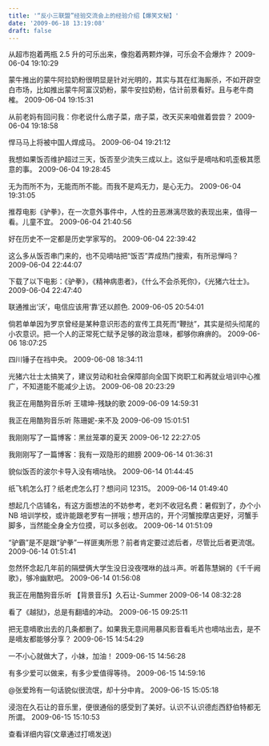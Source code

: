 ```yaml
---
title: '“反小三联盟”经验交流会上的经验介绍【爆笑文秘】'
date: '2009-06-18 13:19:08'
draft: false
---
```


从超市抱着两瓶 2.5 升的可乐出来，像抱着两颗炸弹，可乐会不会爆炸？ 2009-06-04 19:10:29

蒙牛推出的蒙牛阿拉奶粉很明显是针对光明的，其实与其在红海厮杀，不如开辟空白市场，比如推出蒙牛阿富汉奶粉，蒙牛安拉奶粉，估计前景看好。且与老牛商榷。 2009-06-04 19:15:31

从前老妈有回问我：你老说什么痞子菜，痞子菜，改天买来咱做着尝尝？ 2009-06-04 19:18:58

悍马马上将被中国人焊成马。 2009-06-04 19:21:12

我想如果饭否维护超过三天，饭否至少流失三成以上。这似乎是嘀咕和叽歪极其愿意的事。 2009-06-04 19:28:45

无为而所不为，无能而所不能。而我不是鸡无力，是心无力。 2009-06-04 19:31:05

推荐电影《驴拳》，在一次意外事件中，人性的丑恶淋漓尽致的表现出来，值得一看。儿童不宜。 2009-06-04 21:40:56

好在历史不一定都是历史学家写的。 2009-06-04 22:39:42

这么多从饭否串门来的，也不见嘀咕把“饭否”弄成热门搜索，有所忌惮吗？ 2009-06-04 22:44:07

下载了以下电影：《驴拳》，《精神病患者》，《什么不会杀死你》，《光猪六壮士》。 2009-06-04 22:47:40

联通推出‘沃’，电信应该用‘靠’还以颜色. 2009-06-05 20:54:01

倘若单单因为罗京曾经是某种意识形态的宣传工具死而“鞭挞”，其实是彻头彻尾的小农意识。把一个人的正常死亡赋予足够的政治意味，都够你麻痹的。 2009-06-06 18:07:25

四川锤子在裆中央。 2009-06-08 18:34:11

光猪六壮士太搞笑了，建议劳动和社会保障部向全国下岗职工和再就业培训中心推广，不知道能不能减少上访。 2009-06-08 20:23:29

我正在用酷狗音乐听 王啸坤-残缺的歌 2009-06-09 14:59:31

我正在用酷狗音乐听 陈珊妮-来不及 2009-06-09 15:01:51

我刚刚写了一篇博客：黑丝笼罩的夏天 2009-06-12 22:27:05

我刚刚写了一篇博客：我有一双隐形的翅膀 2009-06-14 01:36:31

貌似饭否的波尔卡导入没有嘀咕快。 2009-06-14 01:44:45

纸飞机怎么打？纸老虎怎么打？想问问 12315。 2009-06-14 01:49:40

想起几个店铺名，有这方面想法的不妨参考，老刘不收冠名费：暑假到了，办个小 NB 培训学校，或许能跟老罗有一拼哦；想开店的，开个河蟹按摩店更好，河蟹手脚多，当然能全身全方位摸，可以多创收。 2009-06-14 01:51:09

“驴霸”是不是跟“驴拳”一样匪夷所思？前者肯定要过滤后者，尽管比后者更流氓。 2009-06-14 01:51:41

忽然怀念起几年前的隔壁俩大学生没日没夜嘿咻的战斗声。听着陈慧娴的《千千阙歌》，够冷幽默吧。 2009-06-14 01:56:08

我正在用酷狗音乐听 【背景音乐】久石让-Summer 2009-06-14 08:32:28

看了《越狱》，总是有翻墙的冲动。 2009-06-15 09:25:11

把无意嘀歌出去的几条都删了。如果我无意间用暴风影音看毛片也嘀咕出去，是不是嘀友都能够分享？ 2009-06-15 14:54:29

一不小心就做大了，小妹，加油！ 2009-06-15 14:56:28

有多少爱可以做来，有多少爱值得等待。 2009-06-15 14:59:16

@张爱玲有一句话貌似很流氓，却十分中肯。 2009-06-15 15:05:18

浸泡在久石让的音乐里，便很通俗的感受到了美好。认识不认识德彪西舒伯特都无所谓。 2009-06-15 15:10:53

查看详细内容(文章通过打嘀发送)
